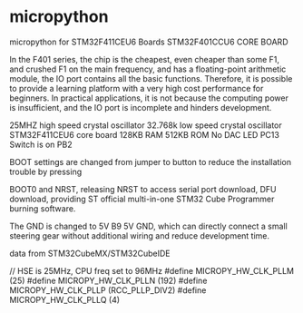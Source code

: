 # micropython
micropython for STM32F411CEU6 Boards
STM32F401CCU6 CORE BOARD

In the F401 series, the chip is the cheapest, even cheaper than some F1, and crushed F1 on the main frequency, and has a floating-point arithmetic module, the IO port contains all the basic functions. Therefore, it is possible to provide a learning platform with a very high cost performance for beginners. In practical applications, it is not because the computing power is insufficient, and the IO port is incomplete and hinders development. 

25MHZ high speed crystal oscillator 32.768k low speed crystal oscillator
STM32F411CEU6 core board 128KB RAM 512KB ROM
No DAC
LED PC13
Switch is on PB2

BOOT settings are changed from jumper to button to reduce the installation trouble by pressing 

BOOT0 and NRST, releasing NRST to access serial port download, DFU download, providing ST official multi-in-one STM32 Cube Programmer burning software. 

The GND is changed to 5V B9 5V GND, which can directly connect a small steering gear without additional wiring and reduce development time.

data from STM32CubeMX/STM32CubeIDE

// HSE is 25MHz, CPU freq set to 96MHz
#define MICROPY_HW_CLK_PLLM (25)
#define MICROPY_HW_CLK_PLLN (192)
#define MICROPY_HW_CLK_PLLP (RCC_PLLP_DIV2)
#define MICROPY_HW_CLK_PLLQ (4)
